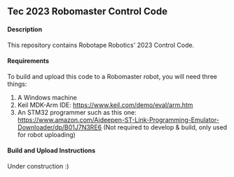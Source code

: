 ## Tec 2023 Robomaster Control Code

#### Description
This repository contains Robotape Robotics' 2023 Control Code.


#### Requirements
To build and upload this code to a Robomaster robot, you will need three things:
1. A Windows machine
2. Keil MDK-Arm IDE: https://www.keil.com/demo/eval/arm.htm
3. An STM32 programmer such as this one: https://www.amazon.com/Aideepen-ST-Link-Programming-Emulator-Downloader/dp/B01J7N3RE6 (Not required to develop & build, only used for robot uploading)

#### Build and Upload Instructions
Under construction :)
